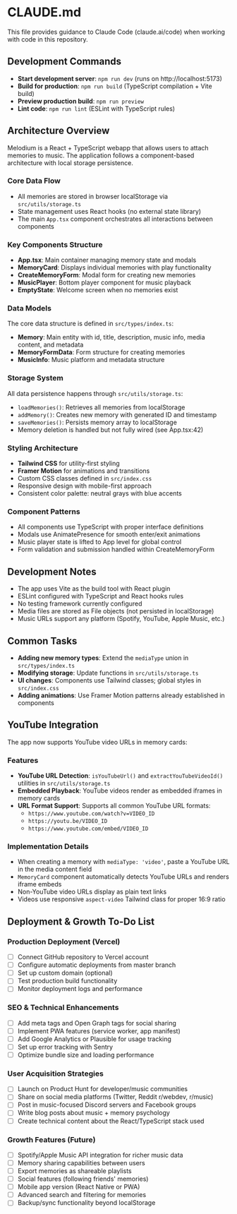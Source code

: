 # CLAUDE.md

This file provides guidance to Claude Code (claude.ai/code) when working with code in this repository.

## Development Commands

- **Start development server**: `npm run dev` (runs on http://localhost:5173)
- **Build for production**: `npm run build` (TypeScript compilation + Vite build)
- **Preview production build**: `npm run preview`
- **Lint code**: `npm run lint` (ESLint with TypeScript rules)

## Architecture Overview

Melodium is a React + TypeScript webapp that allows users to attach memories to music. The application follows a component-based architecture with local storage persistence.

### Core Data Flow
- All memories are stored in browser localStorage via `src/utils/storage.ts`
- State management uses React hooks (no external state library)
- The main `App.tsx` component orchestrates all interactions between components

### Key Components Structure
- **App.tsx**: Main container managing memory state and modals
- **MemoryCard**: Displays individual memories with play functionality
- **CreateMemoryForm**: Modal form for creating new memories
- **MusicPlayer**: Bottom player component for music playback
- **EmptyState**: Welcome screen when no memories exist

### Data Models
The core data structure is defined in `src/types/index.ts`:
- **Memory**: Main entity with id, title, description, music info, media content, and metadata
- **MemoryFormData**: Form structure for creating memories
- **MusicInfo**: Music platform and metadata structure

### Storage System
All data persistence happens through `src/utils/storage.ts`:
- `loadMemories()`: Retrieves all memories from localStorage
- `addMemory()`: Creates new memory with generated ID and timestamp
- `saveMemories()`: Persists memory array to localStorage
- Memory deletion is handled but not fully wired (see App.tsx:42)

### Styling Architecture
- **Tailwind CSS** for utility-first styling
- **Framer Motion** for animations and transitions
- Custom CSS classes defined in `src/index.css`
- Responsive design with mobile-first approach
- Consistent color palette: neutral grays with blue accents

### Component Patterns
- All components use TypeScript with proper interface definitions
- Modals use AnimatePresence for smooth enter/exit animations
- Music player state is lifted to App level for global control
- Form validation and submission handled within CreateMemoryForm

## Development Notes

- The app uses Vite as the build tool with React plugin
- ESLint configured with TypeScript and React hooks rules
- No testing framework currently configured
- Media files are stored as File objects (not persisted in localStorage)
- Music URLs support any platform (Spotify, YouTube, Apple Music, etc.)

## Common Tasks

- **Adding new memory types**: Extend the `mediaType` union in `src/types/index.ts`
- **Modifying storage**: Update functions in `src/utils/storage.ts`
- **UI changes**: Components use Tailwind classes; global styles in `src/index.css`
- **Adding animations**: Use Framer Motion patterns already established in components

## YouTube Integration

The app now supports YouTube video URLs in memory cards:

### Features
- **YouTube URL Detection**: `isYouTubeUrl()` and `extractYouTubeVideoId()` utilities in `src/utils/storage.ts`
- **Embedded Playback**: YouTube videos render as embedded iframes in memory cards
- **URL Format Support**: Supports all common YouTube URL formats:
  - `https://www.youtube.com/watch?v=VIDEO_ID`
  - `https://youtu.be/VIDEO_ID`
  - `https://www.youtube.com/embed/VIDEO_ID`

### Implementation Details
- When creating a memory with `mediaType: 'video'`, paste a YouTube URL in the media content field
- `MemoryCard` component automatically detects YouTube URLs and renders iframe embeds
- Non-YouTube video URLs display as plain text links
- Videos use responsive `aspect-video` Tailwind class for proper 16:9 ratio

## Deployment & Growth To-Do List

### Production Deployment (Vercel)
- [ ] Connect GitHub repository to Vercel account
- [ ] Configure automatic deployments from master branch
- [ ] Set up custom domain (optional)
- [ ] Test production build functionality
- [ ] Monitor deployment logs and performance

### SEO & Technical Enhancements
- [ ] Add meta tags and Open Graph tags for social sharing
- [ ] Implement PWA features (service worker, app manifest)
- [ ] Add Google Analytics or Plausible for usage tracking
- [ ] Set up error tracking with Sentry
- [ ] Optimize bundle size and loading performance

### User Acquisition Strategies
- [ ] Launch on Product Hunt for developer/music communities
- [ ] Share on social media platforms (Twitter, Reddit r/webdev, r/music)
- [ ] Post in music-focused Discord servers and Facebook groups
- [ ] Write blog posts about music + memory psychology
- [ ] Create technical content about the React/TypeScript stack used

### Growth Features (Future)
- [ ] Spotify/Apple Music API integration for richer music data
- [ ] Memory sharing capabilities between users
- [ ] Export memories as shareable playlists
- [ ] Social features (following friends' memories)
- [ ] Mobile app version (React Native or PWA)
- [ ] Advanced search and filtering for memories
- [ ] Backup/sync functionality beyond localStorage